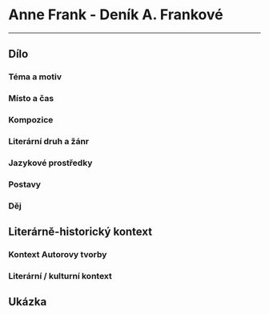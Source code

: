 # Anne Frank - Deník A. Frankové

----------

## Dílo

### Téma a motiv


### Místo a čas


### Kompozice


### Literární druh a žánr


### Jazykové prostředky


### Postavy


### Děj


## Literárně-historický kontext


### Kontext Autorovy tvorby


### Literární / kulturní kontext

## Ukázka